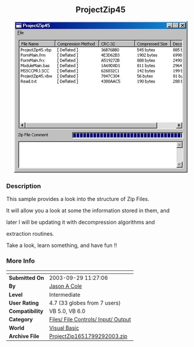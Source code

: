 ﻿<div align="center">

## ProjectZip45

<img src="PIC20039291314299626.jpg">
</div>

### Description

This sample provides a look into the structure of Zip Files.

It will allow you a look at some the information stored in them, and

later I will be updating it with decompression algorithms and

extraction routines.

Take a look, learn something, and have fun !!
 
### More Info
 


<span>             |<span>
---                |---
**Submitted On**   |2003-09-29 11:27:06
**By**             |[Jason A Cole](https://github.com/Planet-Source-Code/PSCIndex/blob/master/ByAuthor/jason-a-cole.md)
**Level**          |Intermediate
**User Rating**    |4.7 (33 globes from 7 users)
**Compatibility**  |VB 5\.0, VB 6\.0
**Category**       |[Files/ File Controls/ Input/ Output](https://github.com/Planet-Source-Code/PSCIndex/blob/master/ByCategory/files-file-controls-input-output__1-3.md)
**World**          |[Visual Basic](https://github.com/Planet-Source-Code/PSCIndex/blob/master/ByWorld/visual-basic.md)
**Archive File**   |[ProjectZip1651799292003\.zip](https://github.com/Planet-Source-Code/jason-a-cole-projectzip45__1-48880/archive/master.zip)








